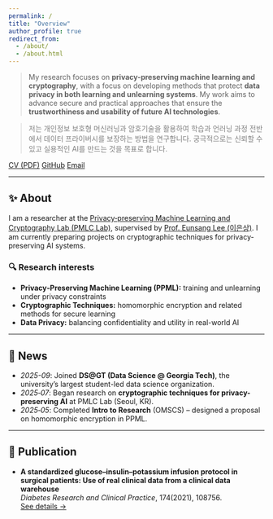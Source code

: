 ```yaml
---
permalink: /
title: "Overview"
author_profile: true
redirect_from:
  - /about/
  - /about.html
---
```


> My research focuses on <strong>privacy-preserving machine learning and cryptography</strong>, with a focus on developing methods that protect <strong>data privacy in both learning and unlearning systems</strong>. My work aims to advance secure and practical approaches that ensure the <strong>trustworthiness and usability of future AI technologies</strong>.
  
> <span style="color:gray">저는 개인정보 보호형 머신러닝과 암호기술을 활용하여 학습과 언러닝 과정 전반에서 데이터 프라이버시를 보장하는 방법을 연구합니다. 궁극적으로는 신뢰할 수 있고 실용적인 AI를 만드는 것을 목표로 합니다.</span>

<p>
  <a class="btn btn--primary btn--small" href="{{ '/files/CV - 20250821.pdf' | relative_url }}" target="_blank">CV (PDF)</a>
  <!-- <a class="btn btn--small" href="https://scholar.google.com/citations?user=PS_CX0AAAAAJ">Google Scholar</a> -->
  <a class="btn btn--small" href="https://github.com/thepawgrammer">GitHub</a>
  <a class="btn btn--small" href="mailto:thepawgrammer@gmail.com">Email</a>
</p>

---

## ✨ About
I am a researcher at the <a href="https://sites.google.com/view/pmlclab/research" target="_blank">Privacy‑preserving Machine Learning and Cryptography Lab (PMLC Lab)</a>, supervised by <a href="https://sites.google.com/view/pmlclab/home" target="_blank">Prof. Eunsang Lee (이은상)</a>. I am currently preparing projects on cryptographic techniques for privacy-preserving AI systems.

### 🔍 Research interests
- **Privacy‑Preserving Machine Learning (PPML):** training and unlearning under privacy constraints 
- **Cryptographic Techniques:** homomorphic encryption and related methods for secure learning
- **Data Privacy:** balancing confidentiality and utility in real-world AI

---

## 📣 News
- *2025-09*: Joined **DS@GT (Data Science @ Georgia Tech)**, the university’s largest student-led data science organization.  
- *2025‑07*: Began research on **cryptographic techniques for privacy-preserving AI** at PMLC Lab (Seoul, KR).  
- *2025‑05*: Completed **Intro to Research** (OMSCS) – designed a proposal on homomorphic encryption in PPML.  
<!-- 필요 없으면 위/아래 줄을 삭제하거나 더 추가하세요. -->

---

## 📄 Publication
- **A standardized glucose–insulin–potassium infusion protocol in surgical patients: Use of real clinical data from a clinical data warehouse**  
  *Diabetes Research and Clinical Practice*, 174(2021), 108756.  
  <a href="{{ '/publications/' | relative_url }}">See details →</a>


